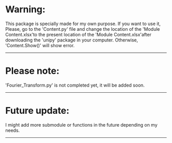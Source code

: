 # Warning:

This package is specially made for my own purpose.
If you want to use it,
Please, go to the 'Content.py' file and change the 
location of the 'Module Content.xlsx'to the present 
location of the 'Module Content.xlsx'after downloading 
the 'unipy' package in your computer. Otherwise, 
'Content.Show()' will show error.

___________________________________________________________
# Please note:

'Fourier_Transform.py' is not completed yet, it will be 
added soon.

___________________________________________________________
# Future update:

I might add more submodule or functions in the future 
depending on my needs.
___________________________________________________________